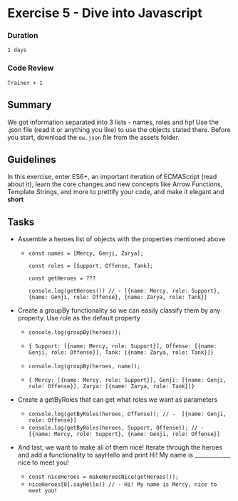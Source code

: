 # Exercise 5 - Dive into Javascript

### Duration
`1 days`

### Code Review
`Trainer + 1`

## Summary
We got information separated into 3 lists - names, roles and hp!
Use the .json file (read it or anything you like) to use the objects stated there.
Before you start, download the  ```ow.json``` file from the assets folder.

## Guidelines
In this exercise, enter ES6+, an important iteration of ECMAScript (read about it), learn the core changes and new concepts like Arrow Functions, Template Strings, and more to prettify your code, and make it elegant and <b>short</b>

## Tasks
* Assemble a heroes list of objects with the properties mentioned above

  * ```const names = [Mercy, Genji, Zarya]; ```

    ```const roles = [Support, Offense, Tank];```

    ```const getHeroes = ??? ```

    ```console.log(getHeroes()) // - [{name: Mercy, role: Support}, {name: Genji, role: Offense}, {name: Zarya, role: Tank}]```

* Create a groupBy functionality so we can easily classify them by any property. Use role as the default property

  * ```console.log(groupBy(heroes));```
  * ``` { Support: [{name: Mercy, role: Support}], Offense: [{name: Genji, role: Offense}], Tank: [{name: Zarya, role: Tank}]} ```

  * ``` console.log(groupBy(heroes, name)); ```
  * ```{ Mercy: [{name: Mercy, role: Support}], Genji: [{name: Genji, role: Offense}], Zarya: [{name: Zarya, role: Tank}]} ```

* Create a getByRoles that can get what roles we want as parameters

  * ```console.log(getByRoles(heroes, Offense)); // -  [{name: Genji, role: Offense}] ```
  * ```console.log(getByRoles(heroes, Support, Offense)); // -  [{name: Mercy, role: Support}, {name: Genji, role: Offense}] ```

* And last, we want to make all of them nice! Iterate through the heroes and add a functionality to sayHello and print
Hi! My name is ____________, nice to meet you!


  * ```const niceHeroes = makeHeroesNice(getHeroes());```
  * ```niceHeroes[0].sayHello() // - Hi! My name is Mercy, nice to meet you!```